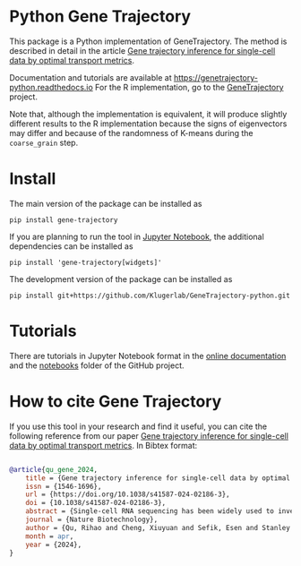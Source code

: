 # Python Gene Trajectory
This package is a Python implementation of GeneTrajectory. 
The method is described in detail in the article [
Gene trajectory inference for single-cell data by optimal transport metrics](
https://doi.org/10.1038/s41587-024-02186-3).

Documentation and tutorials are available at https://genetrajectory-python.readthedocs.io
For the R implementation, go to the [GeneTrajectory](https://github.com/KlugerLab/GeneTrajectory) project. 


Note that, although the implementation is equivalent, it will produce slightly different results to the R implementation
because the signs of eigenvectors may differ and because of the randomness of K-means during the `coarse_grain` step. 


# Install #
The main version of the package can be installed as 
```
pip install gene-trajectory
```

If you are planning to run the tool in [Jupyter Notebook](https://jupyter.org/), the additional dependencies can be 
installed as
```
pip install 'gene-trajectory[widgets]'
```

The development version of the package can be installed as 
```
pip install git+https://github.com/Klugerlab/GeneTrajectory-python.git
```

# Tutorials #
There are tutorials in Jupyter Notebook format in the [online documentation](https://genetrajectory-python.readthedocs.io) 
and the [notebooks](https://github.com/KlugerLab/GeneTrajectory-python/tree/main/docs/notebooks) folder of the GitHub project. 


# How to cite Gene Trajectory #
If you use this tool in your research and find it useful, you can cite the following reference from our paper
[Gene trajectory inference for single-cell data by optimal transport metrics](https://doi.org/10.1038/s41587-024-02186-3).
In Bibtex format:
```bibtex

@article{qu_gene_2024,
	title = {Gene trajectory inference for single-cell data by optimal transport metrics},
	issn = {1546-1696},
	url = {https://doi.org/10.1038/s41587-024-02186-3},
	doi = {10.1038/s41587-024-02186-3},
	abstract = {Single-cell RNA sequencing has been widely used to investigate cell state transitions and gene dynamics of biological processes. Current strategies to infer the sequential dynamics of genes in a process typically rely on constructing cell pseudotime through cell trajectory inference. However, the presence of concurrent gene processes in the same group of cells and technical noise can obscure the true progression of the processes studied. To address this challenge, we present GeneTrajectory, an approach that identifies trajectories of genes rather than trajectories of cells. Specifically, optimal transport distances are calculated between gene distributions across the cell–cell graph to extract gene programs and define their gene pseudotemporal order. Here we demonstrate that GeneTrajectory accurately extracts progressive gene dynamics in myeloid lineage maturation. Moreover, we show that GeneTrajectory deconvolves key gene programs underlying mouse skin hair follicle dermal condensate differentiation that could not be resolved by cell trajectory approaches. GeneTrajectory facilitates the discovery of gene programs that control the changes and activities of biological processes.},
	journal = {Nature Biotechnology},
	author = {Qu, Rihao and Cheng, Xiuyuan and Sefik, Esen and Stanley III, Jay S. and Landa, Boris and Strino, Francesco and Platt, Sarah and Garritano, James and Odell, Ian D. and Coifman, Ronald and Flavell, Richard A. and Myung, Peggy and Kluger, Yuval},
	month = apr,
	year = {2024},
}
```